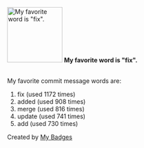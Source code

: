 <img src="https://my-badges.github.io/my-badges/favorite-word.png" alt="My favorite word is &quot;fix&quot;." title="My favorite word is &quot;fix&quot;." width="128">
<strong>My favorite word is &quot;fix&quot;.</strong>
<br><br>

My favorite commit message words are:

1. fix (used 1172 times)
2. added (used 908 times)
3. merge (used 816 times)
4. update (used 741 times)
5. add (used 730 times)


Created by <a href="https://github.com/my-badges/my-badges">My Badges</a>